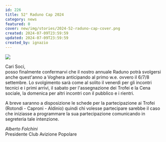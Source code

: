 ```yaml
---
id: 226
title: 52° Raduno Cap 2024
category: news
featured: 0
cover: new/img/stories/2024-52-raduno-cap-cover.png
created: 2024-07-09T23:59:59
updated: 2024-07-09T23:59:59
created_by: ignazio
---
```


<div class="grid grid-cols-1 sm:grid-cols-2 gap-2">
    <div>
        <a href="new/img/stories/2024-52-raduno-cap.png">
            <img class="w-full" src="new/img/stories/2024-52-raduno-cap.png"/>
        </a>
    </div>
    <div>
        <p>
            Cari Soci,<br />
            posso finalmente confermarvi che il nostro annuale Raduno potrà svolgersi anche
            quest'anno a Voghera anticipando al primo w.e. ovvero il 6/7/8 settembre.
            Lo svolgimento sarà come al solito il venerdì per gli incontri tecnici e i primi
            arrivi, il sabato per l'assegnazione dei Trofei e la Cena sociale, la domenica
            per altri incontri con il pubblico e i rientri.
        </p>
        <p>
            A breve saranno a disposizione le schede per la partecipazione ai Trofei
            (Rotondi - Caproni - Aldinio) quindi chi volesse partecipare sarebbe il caso
            che iniziasse a programmare la sua partecipazione comunicando in
            segreteria tale intenzione.
        </p>
        <p class="text-right">
            <i>Alberto Folchini</i><br />
            Presidente Club Avizione Popolare
        </p>
    </div>

</div>
